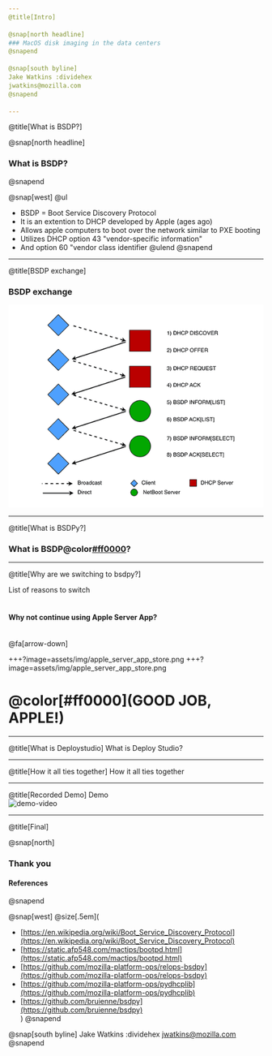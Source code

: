 ```yaml
---
@title[Intro]

@snap[north headline]
### MacOS disk imaging in the data centers
@snapend

@snap[south byline]
Jake Watkins :dividehex
jwatkins@mozilla.com
@snapend

---
```

@title[What is BSDP?]

@snap[north headline]
### What is BSDP?
@snapend

@snap[west]
@ul
 - BSDP = Boot Service Discovery Protocol
 - It is an extention to DHCP developed by Apple (ages ago)
 - Allows apple computers to boot over the network similar to PXE booting
 - Utilizes DHCP option 43 "vendor-specific information"
 - And option 60 "vendor class identifier
@ulend
@snapend

---
@title[BSDP exchange]
### BSDP exchange
![Image-Relative](assets/img/BSDP_exchange.PNG)

---
@title[What is BSDPy?]
### What is BSDP@color[#ff0000](y)?


---
@title[Why are we switching to bsdpy?]

List of reasons to switch
<br><br>
#### Why not continue using Apple Server App?
<br>
@fa[arrow-down]

+++?image=assets/img/apple_server_app_store.png
+++?image=assets/img/apple_server_app_store.png
# @color[#ff0000](GOOD JOB, APPLE!)

---
@title[What is Deploystudio]
What is Deploy Studio?

---
@title[How it all ties together]
How it all ties together


---
@title[Recorded Demo]
Demo
<br>
![demo-video](https://player.vimeo.com/video/303137935)

---
@title[Final]

@snap[north]
### Thank you
#### References
@snapend

@snap[west]
@size[.5em](
 - [https://en.wikipedia.org/wiki/Boot_Service_Discovery_Protocol](https://en.wikipedia.org/wiki/Boot_Service_Discovery_Protocol)<br>
 - [https://static.afp548.com/mactips/bootpd.html](https://static.afp548.com/mactips/bootpd.html)<br>
 - [https://github.com/mozilla-platform-ops/relops-bsdpy](https://github.com/mozilla-platform-ops/relops-bsdpy)<br>
 - [https://github.com/mozilla-platform-ops/pydhcplib](https://github.com/mozilla-platform-ops/pydhcplib)<br>
 - [https://github.com/bruienne/bsdpy](https://github.com/bruienne/bsdpy)<br>)
@snapend

@snap[south byline]
Jake Watkins :dividehex
jwatkins@mozilla.com
@snapend

